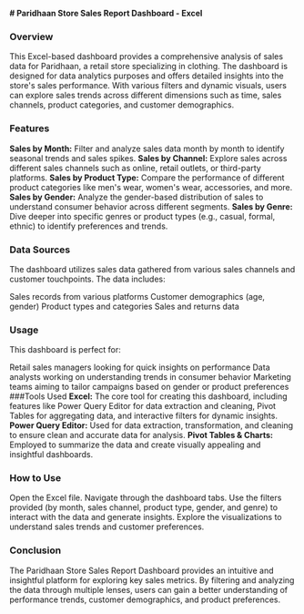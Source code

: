 **# Paridhaan Store Sales Report Dashboard - Excel**
### Overview
This Excel-based dashboard provides a comprehensive analysis of sales data for Paridhaan, a retail store specializing in clothing. The dashboard is designed for data analytics purposes and offers detailed insights into the store's sales performance. With various filters and dynamic visuals, users can explore sales trends across different dimensions such as time, sales channels, product categories, and customer demographics.

### Features
**Sales by Month:** Filter and analyze sales data month by month to identify seasonal trends and sales spikes.
**Sales by Channel:** Explore sales across different sales channels such as online, retail outlets, or third-party platforms.
**Sales by Product Type:** Compare the performance of different product categories like men's wear, women's wear, accessories, and more.
**Sales by Gender:** Analyze the gender-based distribution of sales to understand consumer behavior across different segments.
**Sales by Genre:** Dive deeper into specific genres or product types (e.g., casual, formal, ethnic) to identify preferences and trends.
### Data Sources
The dashboard utilizes sales data gathered from various sales channels and customer touchpoints. The data includes:

Sales records from various platforms
Customer demographics (age, gender)
Product types and categories
Sales and returns data
### Usage
This dashboard is perfect for:

Retail sales managers looking for quick insights on performance
Data analysts working on understanding trends in consumer behavior
Marketing teams aiming to tailor campaigns based on gender or product preferences
###Tools Used
**Excel:** The core tool for creating this dashboard, including features like Power Query Editor for data extraction and cleaning, Pivot Tables for aggregating data, and interactive filters for dynamic insights.
**Power Query Editor:** Used for data extraction, transformation, and cleaning to ensure clean and accurate data for analysis.
**Pivot Tables & Charts:** Employed to summarize the data and create visually appealing and insightful dashboards.
### How to Use
Open the Excel file.
Navigate through the dashboard tabs.
Use the filters provided (by month, sales channel, product type, gender, and genre) to interact with the data and generate insights.
Explore the visualizations to understand sales trends and customer preferences.
### Conclusion
The Paridhaan Store Sales Report Dashboard provides an intuitive and insightful platform for exploring key sales metrics. By filtering and analyzing the data through multiple lenses, users can gain a better understanding of performance trends, customer demographics, and product preferences.


